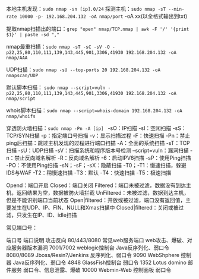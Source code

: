 
本地主机发现：`sudo nmap -sn [ip].0/24`
探测主机：`sudo nmap -sT --min-rate 10000 -p- 192.168.204.132 -oA nmap/port`
-oA xx(以全格式输出到txt)

提取nmap扫描出的端口：`grep "open" nmap/TCP.nmap | awk -F '/' '{print $1}' | paste -sd ","`

nmap最重扫描：`sudo nmap -sT -sC -sV -O -p22,25,80,110,111,139,143,445,901,3306,41930 192.168.204.132 -oA nmap/AAA`

UDP扫描：`sudo nmap -sU --top-ports 20 192.168.204.132 -oA nmapscan/UDP`

默认脚本扫描： `sudo nmap --script=vuln -p22,25,80,110,111,139,143,445,901,3306,41930 192.168.204.132 -oA nmap/script`

whois脚本扫描：``sudo nmap --script=whois-domain 192.168.204.132 -oA nmap/whoifs``

穿透防火墙扫描：`sudo nmap -Pn -A [ip]
`
-sO：IP扫描
-sI：空闲扫描
-sS：TCP/SYN扫描
-p：指定端口号扫描
-v：显示扫描过程
-F：快速扫描
-Pn：禁止ping后扫描：跳过主机发现的过程进行端口扫描
-A：全面的系统扫描
-sT：TCP扫描
-sU：UDP扫描
-sV：扫描系统和程序版本号检测
–script=vuln：漏洞扫描
-n：禁止反向域名解析
-R：反向域名解析
-6：启动IPV6扫描
-sP：使用Ping扫描
-PO：不使用Ping扫描
-sN；-sF；-sX：隐蔽扫描
-T0；-T1：慢速扫描，躲避IDS与WAF
-T2：稍慢速扫描
-T3：默认
-T4：快速扫描
-T5：极速扫描

Opend：端口开启
Closed：端口关闭
Filtered：端口未被过滤，数据没有到达主机，返回结果为空，数据被防火墙拦截
UnFiltered：未被过滤，数据到达主机，但是不能识别端口当前状态
Open|filtered：开放或被过滤，端口没有返回值，主要发生在UDP、IP、FIN、NULL和Xmas扫描中
Closed|filtered：关闭或被过滤，只发生在IP、ID、idle扫描

常见端口号：

端口号 端口说明 攻击反向
80/443/8080 常见web服务端口 web攻击、爆破、对应服务器版本漏洞
7001/7002 weblogic控制台 Java反序列化、弱口令
8080/8089 Jboss/Resin?/Jenkins 反序列化、弱口令
9090 WebShphere 控制器 Java反序列化、弱口令
4848 GlassFish控制台 弱口令
1352 Lotus domino 邮件服务 弱口令、信息泄露、爆破
10000 Webmin-Web 控制面板 弱口令
